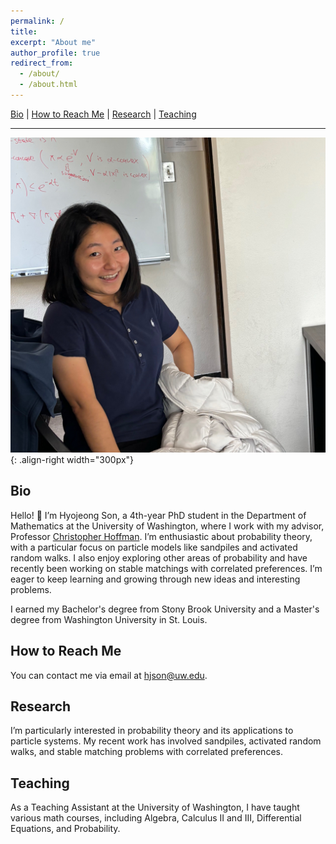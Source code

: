 ```yaml
---
permalink: /
title: 
excerpt: "About me"
author_profile: true
redirect_from: 
  - /about/
  - /about.html
---
```


<!-- Navigation Links -->
[Bio](#bio) | [How to Reach Me](#contact) | [Research](#research) | [Teaching](#teaching)

---

![Hyojeong Profile](https://github.com/hyojeong-son/hyojeongson.github.io/blob/master/images/hprofile.png?raw=true){: .align-right width="300px"}

<!-- Bio Section -->
## Bio
Hello! 👋 I’m Hyojeong Son, a 4th-year PhD student in the Department of Mathematics at the University of Washington, where I work with my advisor, Professor [Christopher Hoffman](http://sites.math.washington.edu/~hoffman/). I’m enthusiastic about probability theory, with a particular focus on particle models like sandpiles and activated random walks. I also enjoy exploring other areas of probability and have recently been working on stable matchings with correlated preferences. I’m eager to keep learning and growing through new ideas and interesting problems.

I earned my Bachelor's degree from Stony Brook University and a Master's degree from Washington University in St. Louis.

<!-- Contact Section -->
## How to Reach Me
You can contact me via email at [hjson@uw.edu](mailto:hjson@uw.edu).

<!-- Research Section -->
## Research
I’m particularly interested in probability theory and its applications to particle systems. My recent work has involved sandpiles, activated random walks, and stable matching problems with correlated preferences.

<!-- Teaching Section -->
## Teaching
As a Teaching Assistant at the University of Washington, I have taught various math courses, including Algebra, Calculus II and III, Differential Equations, and Probability.
